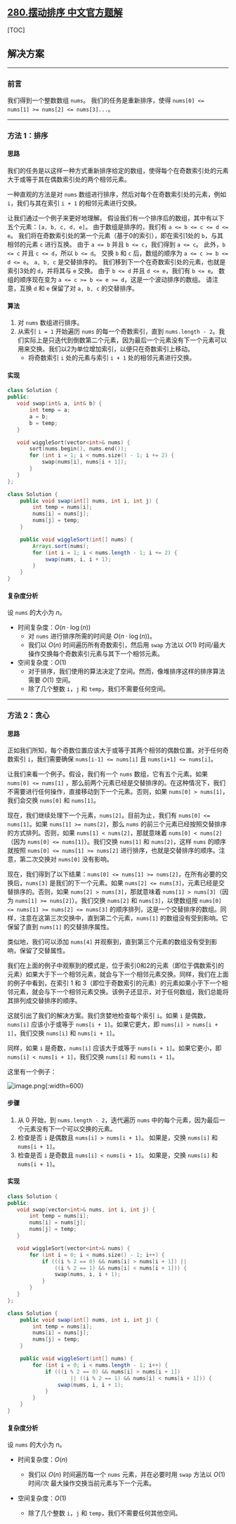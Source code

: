## [280.摆动排序 中文官方题解](https://leetcode.cn/problems/wiggle-sort/solutions/100000/bai-dong-pai-xu-by-leetcode-solution-gv1e)

[TOC]

 ## 解决方案

---

 ### 前言

 我们得到一个整数数组 `nums`。 我们的任务是重新排序，使得 `nums[0] <= nums[1] >= nums[2] <= nums[3]...`。

---

 ### 方法 1：排序

 #### 思路

 我们的任务是以这样一种方式重新排序给定的数组，使得每个在奇数索引处的元素大于或等于其在偶数索引处的两个相邻元素。

 一种直观的方法是对 `nums` 数组进行排序，然后对每个在奇数索引处的元素，例如 `i`，我们与其在索引 `i + 1` 的相邻元素进行交换。

 让我们通过一个例子来更好地理解。 假设我们有一个排序后的数组，其中有以下五个元素：`[a, b, c, d, e]`。 由于数组是排序的，我们有 `a <= b <= c <= d <= e`。 我们将在奇数索引处的第一个元素（基于0的索引），即在索引1处的 `b`，与其相邻的元素 `c` 进行互换。 由于 `a <= b` 并且 `b <= c`，我们得到 `a <= c`。 此外，`b <= c` 并且 `c <= d`，所以 `b <= d`。 交换 `b` 和 `c` 后，数组的顺序为 `a <= c >= b <= d <= e`。 `a, b, c` 是交替排序的。 我们移到下一个在奇数索引处的元素，也就是索引3处的 `d`，并将其与 `e` 交换。 由于 `b <= d` 并且 `d <= e`，我们有 `b <= e`。 数组的顺序现在变为 `a <= c >= b <= e >= d`，这是一个波动排序的数组。 请注意，互换 `d` 和 `e` 保留了对 `a, b, c` 的交替排序。

 #### 算法

 1. 对 `nums` 数组进行排序。 
 2. 从索引 `i = 1` 开始遍历 `nums` 的每一个奇数索引，直到 `nums.length - 2`。我们实际上是只迭代到倒数第二个元素，因为最后一个元素没有下一个元素可以用来交换。我们以2为单位增加索引，以便只在奇数索引上移动。  
    - 将奇数索引 `i` 处的元素与索引 `i + 1` 处的相邻元素进行交换。


 #### 实现

 ```C++ [slu1]
class Solution {
public:
    void swap(int& a, int& b) {
        int temp = a;
        a = b;
        b = temp;
    }

    void wiggleSort(vector<int>& nums) {
        sort(nums.begin(), nums.end());
        for (int i = 1; i < nums.size() - 1; i += 2) {
            swap(nums[i], nums[i + 1]);
        }
    }
};
 ```

```Java [slu1]
class Solution {
    public void swap(int[] nums, int i, int j) {
        int temp = nums[i];
        nums[i] = nums[j];
        nums[j] = temp;
    }

    public void wiggleSort(int[] nums) {
        Arrays.sort(nums);
        for (int i = 1; i < nums.length - 1; i += 2) {
            swap(nums, i, i + 1);
        }
    }
}
```


 #### 复杂度分析

 设 `nums` 的大小为 $n$。

 * 时间复杂度：$O(n \cdot \log(n))$
    - 对 `nums` 进行排序所需的时间是 $O(n \cdot \log(n))$。  
    - 我们以 $O(n)$ 时间遍历所有奇数索引，然后用 `swap` 方法以 $O(1)$ 时间/最大操作交换每个奇数索引元素与其下一个相邻元素。
 * 空间复杂度：$O(1)$
    - 对于排序，我们使用的算法决定了空间。然而，像堆排序这样的排序算法需要 $O(1)$ 空间。  
    - 除了几个整数 `i`，`j` 和 `temp`，我们不需要任何空间。

---

 ### 方法 2：贪心

 #### 思路

 正如我们所知，每个奇数位置应该大于或等于其两个相邻的偶数位置。对于任何奇数索引 `i`，我们需要确保 `nums[i-1] <= nums[i]` 且 `nums[i+1] <= nums[i]`。

 让我们来看一个例子。假设，我们有一个 `nums` 数组，它有五个元素。如果 `nums[0] <= nums[1]` ，那么前两个元素已经是交替排序的。在这种情况下，我们不需要进行任何操作，直接移动到下一个元素。否则，如果 `nums[0] > nums[1]`，我们会交换 `nums[0]` 和 `nums[1]`。

 现在，我们继续处理下一个元素，`nums[2]`。目前为止，我们有 `nums[0] <= nums[1]`。如果 `nums[1] >= nums[2]`，那么 `nums` 的前三个元素已经按照交替排序的方式排列。否则，如果 `nums[1] < nums[2]`，那就意味着 `nums[0] < nums[2]`（因为 `nums[0] <= nums[1]`）。我们交换 `nums[1]` 和 `nums[2]`，这样 `nums` 的顺序就按照 `nums[0] <= nums[1] >= nums[2]` 进行排序，也就是交替排序的顺序。注意，第二次交换对 `nums[0]` 没有影响。

 现在，我们得到了以下结果：`nums[0] <= nums[1] >= nums[2]`，在所有必要的交换后，`nums[3]` 是我们的下一个元素。如果 `nums[2] <= nums[3]`，元素已经是交替排序的。否则，如果 `nums[2] > nums[3]`，那就意味着 `nums[1] > nums[3]`（因为 `nums[1] >= nums[2]`）。我们交换 `nums[2]` 和 `nums[3]`，以使数组按 `nums[0] <= nums[1] >= nums[2] <= nums[3]` 的顺序排列，这是一个交替排序的数组。同样，注意在这第三次交换中，直到第二个元素，`nums[1]` 的数组没有受到影响。它保留了直到 `nums[1]` 的交替排序属性。

 类似地，我们可以添加 `nums[4]` 并观察到，直到第三个元素的数组没有受到影响，保留了交替属性。

 我们在上面的例子中观察到的模式是，位于索引0和2的元素（即位于偶数索引的元素）如果大于下一个相邻元素，就会与下一个相邻元素交换。同样，我们在上面的例子中看到，在索引 1 和 3（即位于奇数索引的元素）的元素如果小于下一个相邻元素，就会与下一个相邻元素交换。该例子还显示，对于任何数组，我们总能将其排列成交替排序的顺序。

 这就引出了我们的解决方案。我们贪婪地检查每个索引 `i`。如果 `i` 是偶数，`nums[i]` 应该小于或等于 `nums[i + 1]`。如果它更大，即 `nums[i] > nums[i + 1]`，我们交换 `nums[i]` 和 `nums[i + 1]`。

 同样，如果 `i` 是奇数，`nums[i]` 应该大于或等于 `nums[i + 1]`。如果它更小，即 `nums[i] < nums[i + 1]`，我们交换 `nums[i]` 和 `nums[i + 1]`。

 这里有一个例子：

 ![image.png](https://pic.leetcode.cn/1691734943-Yvvyom-image.png){:width=600}

 #### 步骤

 1. 从 0 开始，到 `nums.length - 2`，迭代遍历 `nums` 中的每个元素，因为最后一个元素没有下一个可以交换的元素。 
 2. 检查是否 `i` 是偶数且 `nums[i] > nums[i + 1]`。 如果是，交换 `nums[i]` 和 `nums[i + 1]`。 
 3. 检查是否 `i` 是奇数且 `nums[i] < nums[i + 1]`。 如果是，交换 `nums[i]` 和 `nums[i + 1]`。

 #### 实现

 ```C++ [slu2]
class Solution {
public:
    void swap(vector<int>& nums, int i, int j) {
        int temp = nums[i];
        nums[i] = nums[j];
        nums[j] = temp;
    }

    void wiggleSort(vector<int>& nums) {
        for (int i = 0; i < nums.size() - 1; i++) {
            if (((i % 2 == 0) && nums[i] > nums[i + 1]) ||
                ((i % 2 == 1) && nums[i] < nums[i + 1])) {
                swap(nums, i, i + 1);
            }
        }
    }
};
 ```

```Java [slu2]
class Solution {
    public void swap(int[] nums, int i, int j) {
        int temp = nums[i];
        nums[i] = nums[j];
        nums[j] = temp;
    }

    public void wiggleSort(int[] nums) {
        for (int i = 0; i < nums.length - 1; i++) {
            if (((i % 2 == 0) && nums[i] > nums[i + 1])
                    || ((i % 2 == 1) && nums[i] < nums[i + 1])) {
                swap(nums, i, i + 1);
            }
        }
    }
}
```


 #### 复杂度分析

 设 `nums` 的大小为 $n$。

 * 时间复杂度：$O(n)$
    - 我们以 $O(n)$ 时间遍历每一个 `nums` 元素，并在必要时用 `swap` 方法以 $O(1)$ 时间/次 最大操作交换当前元素与下一个元素。

 * 空间复杂度：$O(1)$
    - 除了几个整数 `i`，`j` 和 `temp`，我们不需要任何其他空间。
